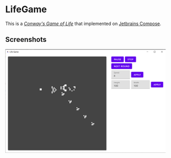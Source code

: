 # LifeGame

This is a [*Conway's Game of Life*](https://en.wikipedia.org/wiki/Conway%27s_Game_of_Life) that implemented on [Jetbrains Compose](https://github.com/JetBrains/compose-jb).

## Screenshots

![Gosper glider gun](assets/screenshot1.png)